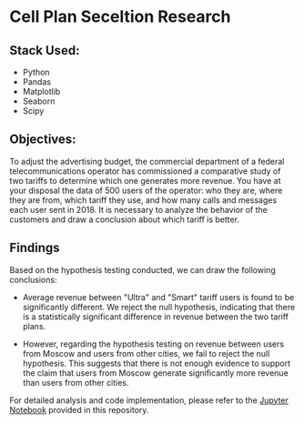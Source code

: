 # Cell Plan Seceltion Research

## Stack Used:

- Python
- Pandas
- Matplotlib
- Seaborn
- Scipy

## Objectives:

To adjust the advertising budget, the commercial department of a federal telecommunications operator has commissioned a comparative study of two tariffs to determine which one generates more revenue. You have at your disposal the data of 500 users of the operator: who they are, where they are from, which tariff they use, and how many calls and messages each user sent in 2018. It is necessary to analyze the behavior of the customers and draw a conclusion about which tariff is better.

## Findings

Based on the hypothesis testing conducted, we can draw the following conclusions:

- Average revenue between "Ultra" and "Smart" tariff users is found to be significantly different. We reject the null hypothesis, indicating that there is a statistically significant difference in revenue between the two tariff plans.

- However, regarding the hypothesis testing on revenue between users from Moscow and users from other cities, we fail to reject the null hypothesis. This suggests that there is not enough evidence to support the claim that users from Moscow generate significantly more revenue than users from other cities.

For detailed analysis and code implementation, please refer to the [Jupyter Notebook](https://github.com/Shurgalivan/Portfolio/blob/main/Cell%20Plan%20Selection/Cell_plan_selection_1.ipynb) provided in this repository.
